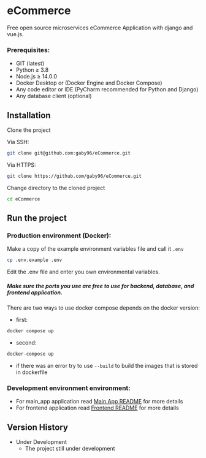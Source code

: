 # eCommerce
Free open source microservices eCommerce Application with django and vue.js. 

### Prerequisites:

- GIT (latest)
- Python ≥ 3.8
- Node.js ≥ 14.0.0
- Docker Desktop or (Docker Engine and Docker Compose)
- Any code editor or IDE (PyCharm recommended for Python and Django)
- Any database client (optional)

## Installation

Clone the project

Via SSH:
```bash
git clone git@github.com:gaby96/eCommerce.git
```
Via HTTPS:
```bash
git clone https://github.com/gaby96/eCommerce.git
```

Change directory to the cloned project

```bash
cd eCommerce
```



## Run the project

### Production environment (Docker):
Make a copy of the example environment variables file and call it `.env`

```bash
cp .env.example .env
```
Edit the .env file and enter you own environmental variables.

##### Make sure the ports you use are free to use for backend, database, and frontend application.

There are two ways to use docker compose depends on the docker version:

* first:
```bash
docker compose up
```
* second:
```bash
docker-compose up
```

* if there was an error try to use `--build` to build the images that is stored in dockerfile

### Development environment environment:

- For main_app application read [Main App README](https://github.com/abdoohossamm/eCommerce/tree/main/main_backend#readme) for more details
- For frontend application read [Frontend README](https://github.com/abdoohossamm/eCommerce/tree/main/frontend#readme) for more details

## Version History

* Under Development
    * The project still under development
